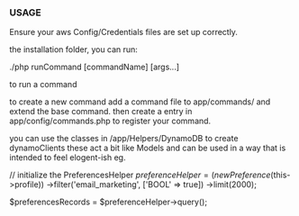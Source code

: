### USAGE
Ensure your aws Config/Credentials files are set up correctly. 

the installation folder, you can run:

  ./php runCommand [commandName] [args...]

to run a command

to create a new command add a command file to app/commands/ and extend the base command. 
then create a entry in app/config/commands.php to register your command. 

you can use the classes in /app/Helpers/DynamoDB to create dynamoClients
these act a bit like Models and can be used in a way that is intended to feel elogent-ish
eg.

  // initialize the PreferencesHelper
  $preferenceHelper = (new Preference($this->profile))
      ->filter('email_marketing', ['BOOL' => true])
      ->limit(2000);

  $preferencesRecords = $preferenceHelper->query();

